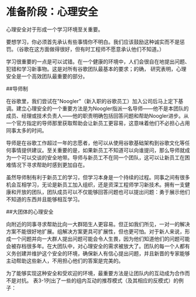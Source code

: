 # 准备阶段：心理安全

心理安全对于形成一个学习环境至关重要。

要想学习，你必须首先承认有些事情你不明白。我们应该鼓励这种诚实而不是惩罚。（谷歌在这方面做得很好，但有时工程师不愿意承认他们不知道。）

学习很重要的一点是可以试错。在一个健康的环境中，人们会很自在地提出问题、犯错和学习新事物。这是对所有谷歌团队最基本的要求；的确， 研究表明，心理安全是一个高效团队最重要的部分。

##导师制

在谷歌里，我们尝试在"Noogler"（新入职的谷歌员工）加入公司后马上定下基调。建立心理安全的一个重要方法是为Noogler指派一名导师——他不是本团队的成员、经理或技术负责人——他的职责明确包括回答问题和帮助Noogler进步。从一个官方指定的导师那里获取帮助会让新员工更容易，这意味着他们不必担心占用同事太多的时间。

导师是在谷歌工作超过一年的志愿者，他可以从使用谷歌基础架构到谷歌文化等任何事情提供建议。至关重要的是，如果新员工不知道可以向谁提问，那么导师就成为一个可以交谈的安全地带。导师与新员工不在同一个团队，这可以让新员工在困难情况下寻求帮助时感到更加自在。

虽然导师制有利于新员工的学习，但学习本身是一个持续的过程。同事之间有很多机会互相学习，无论是新员工加入组织，还是资深工程师学习新技术。拥有一支健康和开放的团队，团队成员可以不仅能够回答问题也可以提出问题：勇于展示他们不知道的东西并且能够相互学习。

##大团体的心理安全

向附近的同事寻求帮助比向一大群陌生人更容易。但正如我们所见，一对一的解决方案不能很好地扩展。组解决方案更具可扩展性，但也更可怕。对于新人来说，形成一个问题并向一大群人提出问题可能会令人生畏，因为他们知道他们的问题可能会被存档很多年。在大团队中，对心理安全的需求被放大了。团队的每一个人都有义务创建并维护这个安全的环境，确保新人有信心提出问题，并且新晋的专家能够主动帮助这些新人，不用担心他们的答案是完美的。

为了能够实现这种安全和受欢迎的环境，最重要方法是让团队内的互动成为合作而不是对抗。 表3-1列出了一些的组内互动的推荐模式（及其相应的反模式）的例子：